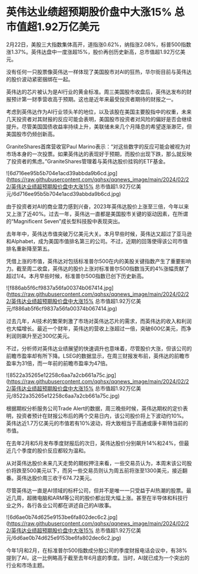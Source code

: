 # 英伟达业绩超预期股价盘中大涨15% 总市值超1.92万亿美元

2月22日，美股三大指数集体高开，道指涨0.62%，纳指涨2.08%，标普500指数涨1.37%。英伟达盘中一度涨超15%，股价再创历史新高，总市值超1.92万亿美元。

没有任何一只股票像英伟达一样体现了美国股市对AI的狂热，华尔街目前与英伟达的股价波动紧密捆绑在一起。

英伟达的芯片被认为是AI行业的黄金标准。周三美国股市收盘后，英伟达发布的财报预计第一财季营收高于预期。这也是近年来最受投资者期待的财报之一。

考虑到英伟达作为AI行业领头羊的地位，以及该股在美国主要股指中的权重，未来几天投资者对其财报的反应可能会表明，美国股市投资者对风险的偏好是否会继续提升。尽管美国国债收益率持续上升，美联储未来几个月降息的希望逐渐渺茫，但美国股市仍频创新高。

GraniteShares首席营收官Paul
Marino表示：“对这些数字的反应可能会被视为对市场本身的一次投票。如果英伟达的表现好于预期，而股价出现下跌，那么就反映了投资者的焦虑。”GraniteShares管理着与英伟达股价挂钩的ETF基金。

![6d716ee95b5b704e1acd39abbda9b6cd.jpg](https://raw.githubusercontent.com/qqhsx/qqnews_image/main/2024/02/22/英伟达业绩超预期股价盘中大涨15% 总市值超1.92万亿美元/6d716ee95b5b704e1acd39abbda9b6cd.jpg)

由于投资者对AI的商业潜力感到兴奋，2023年英伟达股价上涨至三倍，今年以来又上涨了近40%。过去一年，英伟达一直都是美国股市关键的驱动因素，在所谓的“Magnificent
Seven”成长型科技股中表现突出。

去年年中，英伟达市值突破万亿美元大关。本月早些时候，英伟达又超过了亚马逊和Alphabet，成为美国市值排名第三的公司。不过，近期的回落使得该公司市值排名重新降至第五。

凭借上涨的市值，英伟达对包括标准普尔500在内的美股关键指数产生了重要影响力。截至周二收盘，英伟达的股价上涨对标准普尔500指数当天的4%涨幅贡献了超过1/4。本月早些时候，标准普尔500指数已创下历史新高。

![f886ab5f6cf9837a56fa00374b067414.jpg](https://raw.githubusercontent.com/qqhsx/qqnews_image/main/2024/02/22/英伟达业绩超预期股价盘中大涨15% 总市值超1.92万亿美元/f886ab5f6cf9837a56fa00374b067414.jpg)

过去几年，AI技术的繁荣刺激了市场对英伟达芯片的需求，而英伟达的收入和利润也大幅增长。最近一个财年，英伟达的营收上涨超过一倍，突破600亿美元，而净利润则飙升至近300亿美元。

不过，分析师对英伟达业绩展望的快速调升也意味着，尽管股价大涨，但该公司的前瞻市盈率却有所下降。LSEG的数据显示，在周三财报发布前，英伟达的前瞻市盈率为31倍，而一年前的前瞻市盈率为47倍。

![8522a35265e12258c6aa7a2cb661a75c.jpg](https://raw.githubusercontent.com/qqhsx/qqnews_image/main/2024/02/22/英伟达业绩超预期股价盘中大涨15% 总市值超1.92万亿美元/8522a35265e12258c6aa7a2cb661a75c.jpg)

根据期权分析服务公司Trade
Alert的数据，周三晚些时候，英伟达期权的定价表明，投资者预计在财报公布后的两个交易日内，该公司股价将上下波动约10%。英伟达近1.7万亿美元的市值若有10%波动，将大致相当于高通或康卡斯特当前的市值。

在去年2月和5月发布季度财报后的次日，英伟达股价分别飙升14%和24%，但最近几个季度的股价反应都较为温和。

从对英伟达股价未来几天走势的期权押注来看，一些交易员认为，本周末该公司股价将跌至500美元以下，而另一些交易员则认为周五前将涨至1300美元，接近翻番。英伟达股价周三收于674.72美元。

尽管英伟达一直是AI领域的标杆公司，但并不是唯一一只受益于AI热潮的股票。最近几周，超微电脑和ARM等公司的股价都出现大幅上涨。甚至在半导体和科技行业之外，各行各业公司都在讲述自己的AI故事。

![6d6ae0b74d625e9153be6fa802dec6c2.jpg](https://raw.githubusercontent.com/qqhsx/qqnews_image/main/2024/02/22/英伟达业绩超预期股价盘中大涨15% 总市值超1.92万亿美元/6d6ae0b74d625e9153be6fa802dec6c2.jpg)

今年1月和2月，在标准普尔500指数成分股公司的季度财报电话会议中，有38%提到了AI，这一比例略高于截至去年6月底的季度。当时，AI就已成为一个突出的行业和市场主题。

